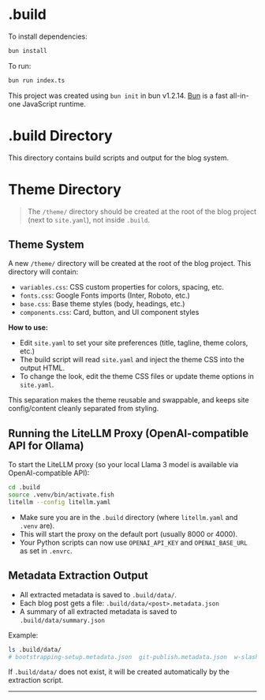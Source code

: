 # .build

To install dependencies:

```bash
bun install
```

To run:

```bash
bun run index.ts
```

This project was created using `bun init` in bun v1.2.14. [Bun](https://bun.sh) is a fast all-in-one JavaScript runtime.

# .build Directory

This directory contains build scripts and output for the blog system.

# Theme Directory

> The `/theme/` directory should be created at the root of the blog project (next to `site.yaml`), not inside `.build`.

## Theme System

A new `/theme/` directory will be created at the root of the blog project. This directory will contain:
- `variables.css`: CSS custom properties for colors, spacing, etc.
- `fonts.css`: Google Fonts imports (Inter, Roboto, etc.)
- `base.css`: Base theme styles (body, headings, etc.)
- `components.css`: Card, button, and UI component styles

**How to use:**
- Edit `site.yaml` to set your site preferences (title, tagline, theme colors, etc.)
- The build script will read `site.yaml` and inject the theme CSS into the output HTML.
- To change the look, edit the theme CSS files or update theme options in `site.yaml`.

This separation makes the theme reusable and swappable, and keeps site config/content cleanly separated from styling.

## Running the LiteLLM Proxy (OpenAI-compatible API for Ollama)

To start the LiteLLM proxy (so your local Llama 3 model is available via OpenAI-compatible API):

```sh
cd .build
source .venv/bin/activate.fish
litellm --config litellm.yaml
```

- Make sure you are in the `.build` directory (where `litellm.yaml` and `.venv` are).
- This will start the proxy on the default port (usually 8000 or 4000).
- Your Python scripts can now use `OPENAI_API_KEY` and `OPENAI_BASE_URL` as set in `.envrc`.

## Metadata Extraction Output

- All extracted metadata is saved to `.build/data/`.
- Each blog post gets a file: `.build/data/<post>.metadata.json`
- A summary of all extracted metadata is saved to `.build/data/summary.json`

Example:
```sh
ls .build/data/
# bootstrapping-setup.metadata.json  git-publish.metadata.json  w-slash-ai.metadata.json  summary.json
```

If `.build/data/` does not exist, it will be created automatically by the extraction script.

---
